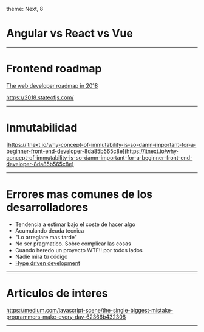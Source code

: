 theme: Next, 8

# Angular vs React vs Vue

---

# Frontend roadmap

[The web developer roadmap in 2018](https://github.com/kamranahmedse/developer-roadmap)

https://2018.stateofjs.com/

---

# Inmutabilidad

[https://itnext.io/why-concept-of-immutability-is-so-damn-important-for-a-beginner-front-end-developer-8da85b565c8e](https://itnext.io/why-concept-of-immutability-is-so-damn-important-for-a-beginner-front-end-developer-8da85b565c8e)

---

# Errores mas comunes de los desarrolladores

- Tendencia a estimar bajo el coste de hacer algo
- Acumulando deuda tecnica
- "Lo arreglare mas tarde"
- No ser pragmatico. Sobre complicar las cosas
- Cuando heredo un proyecto WTF!! por todos lados
- Nadie mira tu código
- [Hype driven development](https://www.youtube.com/watch?v=_kVxXV0TQ7M)

---

# Articulos de interes

https://medium.com/javascript-scene/the-single-biggest-mistake-programmers-make-every-day-62366b432308

---

